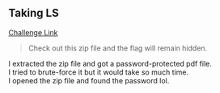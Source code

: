 **Taking LS**
-------------
[Challenge Link](https://mega.nz/#!mCgBjZgB!_FtmAm8s_mpsHr7KWv8GYUzhbThNn0I8cHMBi4fJQp8)  

> Check out this zip file and the flag will remain hidden.

I extracted the zip file and got a password-protected pdf file.  
I tried to brute-force it but it would take so much time.  
I opened the zip file and found the password lol.
